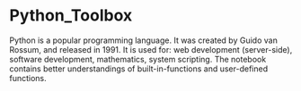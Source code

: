 # Python_Toolbox
Python is a popular programming language. It was created by Guido van Rossum, and released in 1991.  It is used for:  web development (server-side), software development, mathematics, system scripting. The notebook contains better understandings of built-in-functions and user-defined functions.
